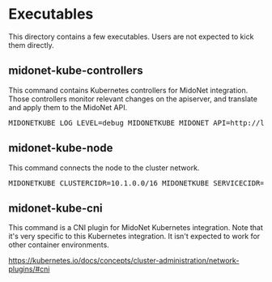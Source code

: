 # Executables

This directory contains a few executables.
Users are not expected to kick them directly.

## midonet-kube-controllers

This command contains Kubernetes controllers for MidoNet integration.
Those controllers monitor relevant changes on the apiserver, and
translate and apply them to the MidoNet API.

<pre>
MIDONETKUBE_LOG_LEVEL=debug MIDONETKUBE_MIDONET_API=http://localhost:8181/midonet-api MIDONETKUBE_MIDONET_USERNAME=midonet MIDONETKUBE_MIDONET_PASSWORD=midopass MIDONETKUBE_MIDONET_PROJECT=service MIDONETKUBE_KUBECONFIG=~/.kube/config ./midonet-kube-controllers
</pre>

## midonet-kube-node

This command connects the node to the cluster network.

<pre>
MIDONETKUBE_CLUSTERCIDR=10.1.0.0/16 MIDONETKUBE_SERVICECIDR=10.96.0.0/12 MIDONETKUBE_KUBECONFIG=~/.kube/config MIDONETKUBE_NODENAME=k sudo -E ./midonet-kube-node
</pre>

## midonet-kube-cni

This command is a CNI plugin for MidoNet Kubernetes integration.
Note that it's very specific to this Kubernetes integration.  It isn't
expected to work for other container environments.

https://kubernetes.io/docs/concepts/cluster-administration/network-plugins/#cni
